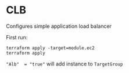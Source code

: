 # CLB

Configures simple application load balancer

First run:

```
terraform apply -target=module.ec2 
terraform apply
```

```"Alb"  = "true"``` will add instance to ```TargetGroup```
